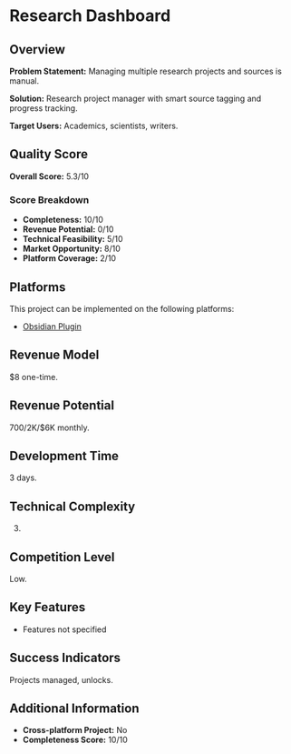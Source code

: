 # Research Dashboard

## Overview
**Problem Statement:** Managing multiple research projects and sources is manual.

**Solution:** Research project manager with smart source tagging and progress tracking.

**Target Users:** Academics, scientists, writers.

## Quality Score
**Overall Score:** 5.3/10

### Score Breakdown
- **Completeness:** 10/10
- **Revenue Potential:** 0/10
- **Technical Feasibility:** 5/10
- **Market Opportunity:** 8/10
- **Platform Coverage:** 2/10

## Platforms
This project can be implemented on the following platforms:
- [Obsidian Plugin](./platforms/obsidian-plugin/)

## Revenue Model
$8 one-time.

## Revenue Potential
$700/$2K/$6K monthly.

## Development Time
3 days.

## Technical Complexity
3.

## Competition Level
Low.

## Key Features
- Features not specified

## Success Indicators
Projects managed, unlocks.

## Additional Information
- **Cross-platform Project:** No
- **Completeness Score:** 10/10
